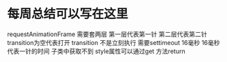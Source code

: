 # 每周总结可以写在这里

 requestAnimationFrame 需要套两层 第一层代表第一针 第二层代表第二针
transition为空代表打开
transition 不是立刻执行 需要settimeout 16毫秒 16毫秒代表一针的时间
子类中获取不到 style属性可以通过get 方法return